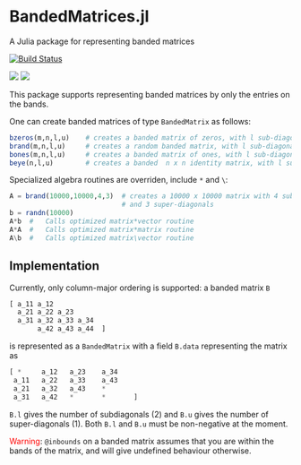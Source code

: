 # BandedMatrices.jl
A Julia package for representing banded matrices

[![Build Status](https://travis-ci.org/JuliaMatrices/BandedMatrices.jl.svg?branch=master)](https://travis-ci.org/JuliaMatrices/BandedMatrices.jl)

[![](https://img.shields.io/badge/docs-stable-blue.svg)](https://JuliaMatrices.github.io/BandedMatrices.jl/stable)
[![](https://img.shields.io/badge/docs-latest-blue.svg)](https://JuliaMatrices.github.io/BandedMatrices.jl/latest)



This package supports representing banded matrices by only the entries on the
bands.  

One can create banded matrices of type `BandedMatrix` as follows:

```julia
bzeros(m,n,l,u)    # creates a banded matrix of zeros, with l sub-diagonals and u super-diagonals
brand(m,n,l,u)     # creates a random banded matrix, with l sub-diagonals and u super-diagonals
bones(m,n,l,u)     # creates a banded matrix of ones, with l sub-diagonals and u super-diagonals
beye(n,l,u)        # creates a banded  n x n identity matrix, with l sub-diagonals and u super-diagonals
```

Specialized algebra routines are overriden, include `*` and `\`:

```julia
A = brand(10000,10000,4,3)  # creates a 10000 x 10000 matrix with 4 sub-diagonals
                            # and 3 super-diagonals
b = randn(10000)
A*b  #   Calls optimized matrix*vector routine
A*A  #   Calls optimized matrix*matrix routine
A\b  #   Calls optimized matrix\vector routine
```


## Implementation

Currently, only column-major ordering is supported: a banded matrix `B`
```julia
[ a_11 a_12
  a_21 a_22 a_23
  a_31 a_32 a_33 a_34
       a_42 a_43 a_44  ]
```
is represented as a `BandedMatrix` with a field `B.data` representing the matrix as
```julia
[ *     a_12   a_23    a_34
 a_11   a_22   a_33    a_43
 a_21   a_32   a_43    *
 a_31   a_42   *       *       ]
```        
`B.l` gives the number of subdiagonals (2) and `B.u` gives the number of super-diagonals (1).  Both `B.l` and `B.u` must be non-negative at the moment.


<font color="red">Warning</font>: `@inbounds` on a banded matrix assumes that you are within the bands of the matrix,
and will give undefined behaviour otherwise.
